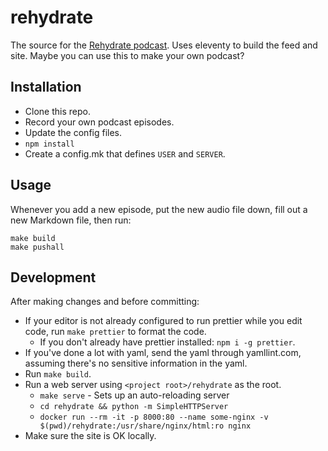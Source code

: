 # rehydrate

The source for the [Rehydrate podcast](https://rehydrate.space/). Uses eleventy to build the feed and site. Maybe you can use this to make your own podcast?

## Installation

- Clone this repo.
- Record your own podcast episodes.
- Update the config files.
- `npm install`
- Create a config.mk that defines `USER` and `SERVER`.

## Usage

Whenever you add a new episode, put the new audio file down, fill out a new Markdown file, then run:

    make build
    make pushall

## Development

After making changes and before committing:

- If your editor is not already configured to run prettier while you edit code, run `make prettier` to format the code.
  - If you don't already have prettier installed: `npm i -g prettier`.
- If you've done a lot with yaml, send the yaml through yamllint.com, assuming there's no sensitive information in the yaml.
- Run `make build`.
- Run a web server using `<project root>/rehydrate` as the root.
  - `make serve` - Sets up an auto-reloading server
  - `cd rehydrate && python -m SimpleHTTPServer`
  - `docker run --rm -it -p 8000:80 --name some-nginx -v $(pwd)/rehydrate:/usr/share/nginx/html:ro nginx`
- Make sure the site is OK locally.
